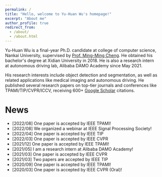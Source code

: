 ```yaml
---
permalink: /
title: "Hello, welcome to Yu-Huan Wu's homepage!"
excerpt: "About me"
author_profile: true
redirect_from: 
  - /about/
  - /about.html
---
```


Yu-Huan Wu is a final-year Ph.D. candidate at college of computer science, Nankai University, supervised by [Prof. Ming-Ming Cheng](https://mmcheng.net). 
He obtained his bachelor's degree at Xidian University in 2018.
He is also a research intern at autonomous driving lab, Alibaba DAMO Academy since May 2021.

His research interests include object detection and segmentation, as well as related applications like medical imaging and autonomous driving.
He published several research papers on top-tier journals and conferences like TPAMI/TIP/CVPR/ICCV, receiving 600+ [Google Scholar](https://scholar.google.com/citations?user=CO-Svo4AAAAJ) citations.

News
======
* [2022/08] One paper is accepted by IEEE TPAMI!
* [2022/08] We organized a webinar at IEEE Signal Processing Society!
* [2022/04] One paper is accepted by IEEE TIP
* [2022/03] One paper is accepted by IEEE CVPR
* [2021/12] One paper is accepted by IEEE TPAMI!
* [2021/05] I am a research intern at Alibaba DAMO Academy!
* [2021/03] One paper is accepted by IEEE CVPR
* [2021/03] Two papers are accepted by IEEE TIP
* [2020/09] One paper is accepted by IEEE TPAMI!
* [2020/03] One paper is accepted by IEEE CVPR (Oral)!


<script type="text/javascript" src="//rf.revolvermaps.com/0/0/8.js?i=5krxsaz36da&amp;m=0&amp;c=ff0000&amp;cr1=007eff&amp;f=tahoma&amp;l=33" async="async"></script>